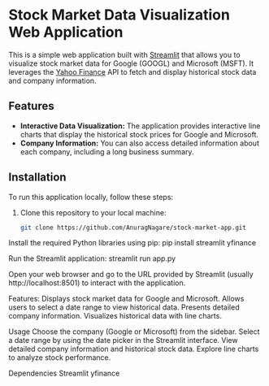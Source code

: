 # Stock Market Data Visualization Web Application

This is a simple web application built with [Streamlit](https://streamlit.io/) that allows you to visualize stock market data for Google (GOOGL) and Microsoft (MSFT). It leverages the [Yahoo Finance](https://finance.yahoo.com/) API to fetch and display historical stock data and company information.

## Features

- **Interactive Data Visualization:** The application provides interactive line charts that display the historical stock prices for Google and Microsoft.
- **Company Information:** You can also access detailed information about each company, including a long business summary.

## Installation

To run this application locally, follow these steps:

1. Clone this repository to your local machine:

   ```bash
   git clone https://github.com/AnuragNagare/stock-market-app.git


Install the required Python libraries using pip:
pip install streamlit yfinance

Run the Streamlit application:
streamlit run app.py

Open your web browser and go to the URL provided by Streamlit (usually http://localhost:8501) to interact with the application.

Features:
Displays stock market data for Google and Microsoft.
Allows users to select a date range to view historical data.
Presents detailed company information.
Visualizes historical data with line charts.

Usage
Choose the company (Google or Microsoft) from the sidebar.
Select a date range by using the date picker in the Streamlit interface.
View detailed company information and historical stock data.
Explore line charts to analyze stock performance.

Dependencies
Streamlit
yfinance
